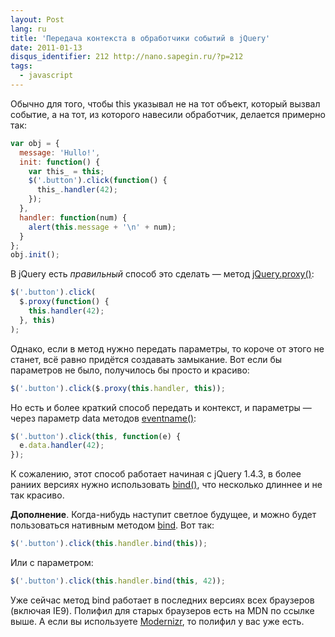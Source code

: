 ```yaml
---
layout: Post
lang: ru
title: 'Передача контекста в обработчики событий в jQuery'
date: 2011-01-13
disqus_identifier: 212 http://nano.sapegin.ru/?p=212
tags:
  - javascript
---
```


Обычно для того, чтобы this указывал не на тот объект, который вызвал событие, а на тот, из которого навесили обработчик, делается примерно так:

```javascript
var obj = {
  message: 'Hullo!',
  init: function() {
    var this_ = this;
    $('.button').click(function() {
      this_.handler(42);
    });
  },
  handler: function(num) {
    alert(this.message + '\n' + num);
  }
};
obj.init();
```

В jQuery есть _правильный_ способ это сделать — метод [jQuery.proxy()](http://api.jquery.com/jQuery.proxy/):

```javascript
$('.button').click(
  $.proxy(function() {
    this.handler(42);
  }, this)
);
```

Однако, если в метод нужно передать параметры, то короче от этого не станет, всё равно придётся создавать замыкание. Вот если бы параметров не было, получилось бы просто и красиво:

```javascript
$('.button').click($.proxy(this.handler, this));
```

Но есть и более краткий способ передать и контекст, и параметры — через параметр data методов [eventname()](http://api.jquery.com/click/):

```javascript
$('.button').click(this, function(e) {
  e.data.handler(42);
});
```

К сожалению, этот способ работает начиная с jQuery 1.4.3, в более раниих версиях нужно использовать [bind()](http://api.jquery.com/bind/), что несколько длиннее и не так красиво.

**Дополнение**. Когда-нибудь наступит светлое будущее, и можно будет пользоваться нативным методом [bind](https://developer.mozilla.org/en-US/docs/Web/JavaScript/Reference/Global_Objects/Function/bind). Вот так:

```javascript
$('.button').click(this.handler.bind(this));
```

Или с параметром:

```javascript
$('.button').click(this.handler.bind(this, 42));
```

Уже сейчас метод bind работает в последних версиях всех браузеров (включая IE9). Полифил для старых браузеров есть на MDN по ссылке выше. А если вы используете [Modernizr](https://modernizr.com/), то полифил у вас уже есть.
